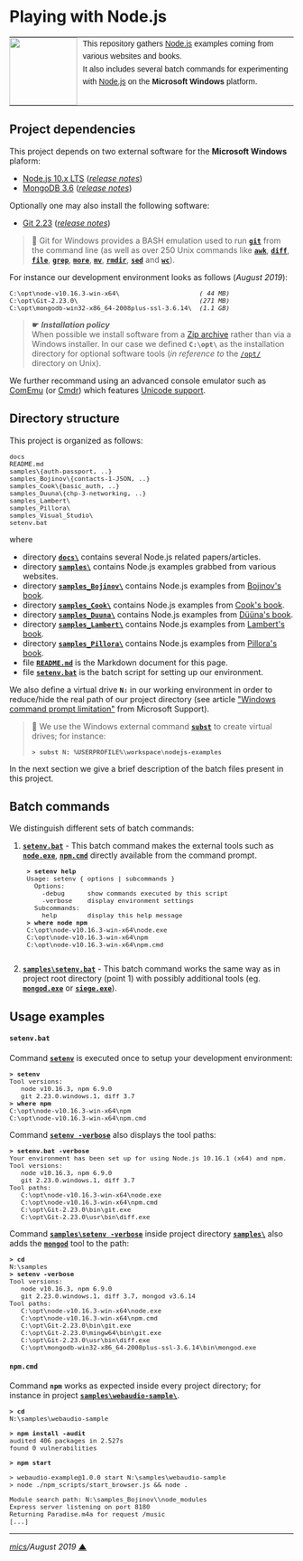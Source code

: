 # <span id="top">Playing with Node.js</span>

<table style="font-family:Helvetica,Arial;font-size:14px;line-height:1.6;">
  <tr>
  <td style="border:0;padding:0 10px 0 0;min-width:120px;"><a href="http://nodejs.org/"><img src="https://nodejs.org/static/images/logos/nodejs-new-pantone-black.png" width="120"/></a></td>
  <td style="border:0;padding:0;vertical-align:text-top;">This repository gathers <a href="https://nodejs.org/en/">Node.js</a> examples coming from various websites and books.<br/>
  It also includes several batch commands for experimenting with <a href="https://nodejs.org/en/">Node.js</a> on the <b>Microsoft Windows</b> platform.
  </td>
  </tr>
</table>

## Project dependencies

This project depends on two external software for the **Microsoft Windows** plaform:

- [Node.js 10.x LTS](https://nodejs.org/en/download/) ([*release notes*](https://github.com/nodejs/node/blob/master/doc/changelogs/CHANGELOG_V10.md#10.16.3))
- [MongoDB 3.6](https://www.mongodb.org/dl/win32/x86_64-2008plus-ssl) ([*release notes*](https://docs.mongodb.com/manual/release-notes/3.6/))

Optionally one may also install the following software:

- [Git 2.23](https://git-scm.com/download/win) ([*release notes*](https://raw.githubusercontent.com/git/git/master/Documentation/RelNotes/2.23.0.txt))

> **:mag_right:** Git for Windows provides a BASH emulation used to run [**`git`**](https://git-scm.com/docs/git) from the command line (as well as over 250 Unix commands like [**`awk`**](https://www.linux.org/docs/man1/awk.html), [**`diff`**](https://www.linux.org/docs/man1/diff.html), [**`file`**](https://www.linux.org/docs/man1/file.html), [**`grep`**](https://www.linux.org/docs/man1/grep.html), [**`more`**](https://www.linux.org/docs/man1/more.html), [**`mv`**](https://www.linux.org/docs/man1/mv.html), [**`rmdir`**](https://www.linux.org/docs/man1/rmdir.html), [**`sed`**](https://www.linux.org/docs/man1/sed.html) and [**`wc`**](https://www.linux.org/docs/man1/wc.html)).

For instance our development environment looks as follows (*August 2019*):

<pre style="font-size:80%;">
C:\opt\node-v10.16.3-win-x64\                     <i>( 44 MB)</i>
C:\opt\Git-2.23.0\                                <i>(271 MB)</i>
C:\opt\mongodb-win32-x86_64-2008plus-ssl-3.6.14\  <i>(1.1 GB)</i>
</pre>

> **&#9755;** ***Installation policy***<br/>
> When possible we install software from a [Zip archive](https://www.howtogeek.com/178146/htg-explains-everything-you-need-to-know-about-zipped-files/) rather than via a Windows installer. In our case we defined **`C:\opt\`** as the installation directory for optional software tools (*in reference to* the [`/opt/`](http://tldp.org/LDP/Linux-Filesystem-Hierarchy/html/opt.html) directory on Unix).

We further recommand using an advanced console emulator such as [ComEmu](https://conemu.github.io/) (or [Cmdr](http://cmder.net/)) which features [Unicode support](https://conemu.github.io/en/UnicodeSupport.html).

## Directory structure

This project is organized as follows:
<pre style="font-size:80%;">
docs
README.md
samples\{auth-passport, ..}
samples_Bojinov\{contacts-1-JSON, ..}
samples_Cook\{basic_auth, ..}
samples_Duuna\{chp-3-networking, ..}
samples_Lambert\
samples_Pillora\
samples_Visual_Studio\
setenv.bat
</pre>

where

- directory [**`docs\`**](docs/) contains several Node.js related papers/articles.
- directory [**`samples\`**](samples/) contains Node.js examples grabbed from various websites.
- directory [**`samples_Bojinov\`**](samples_Bojinov/) contains Node.js examples from [Bojinov's book](https://www.amazon.com/RESTful-Web-API-Design-Node-JS/dp/1786469138).
- directory [**`samples_Cook\`**](samples_Cook/) contains Node.js examples from [Cook's book](https://www.amazon.com/Node-js-Essentials-Fabian-Cook/dp/1785284924).
- directory [**`samples_Duuna\`**](samples_Duuna/) contains Node.js examples from [Düüna's book](https://pragprog.com/book/kdnodesec/secure-your-node-js-web-application).
- directory [**`samples_Lambert\`**](samples_Lambert/) contains Node.js examples from [Lambert's book](https://www.editions-eni.fr/livre/node-js-exploitez-la-puissance-de-javascript-cote-serveur-9782746089785).
- directory [**`samples_Pillora\`**](samples_Pillora/) contains Node.js examples from [Pillora's book](https://www.packtpub.com/web-development/getting-started-grunt-javascript-task-runner).
- file [**`README.md`**](README.md) is the Markdown document for this page.
- file [**`setenv.bat`**](setenv.bat) is the batch script for setting up our environment.

We also define a virtual drive **`N:`** in our working environment in order to reduce/hide the real path of our project directory (see article ["Windows command prompt limitation"](https://support.microsoft.com/en-gb/help/830473/command-prompt-cmd-exe-command-line-string-limitation) from Microsoft Support).

> **:mag_right:** We use the Windows external command [**`subst`**](https://docs.microsoft.com/en-us/windows-server/administration/windows-commands/subst) to create virtual drives; for instance:
>
> <pre style="font-size:80%;">
> <b>&gt; subst N: %USERPROFILE%\workspace\nodejs-examples</b>
> </pre>

In the next section we give a brief description of the batch files present in this project.

## Batch commands

We distinguish different sets of batch commands:

1. [**`setenv.bat`**](setenv.bat) - This batch command makes the external tools such as [**`node.exe`**](https://nodejs.org/api/cli.html#cli_command_line_options), [**`npm.cmd`**](https://docs.npmjs.com/cli/npm) directly available from the command prompt.

    <pre style="font-size:80%;">
    <b>&gt; setenv help</b>
    Usage: setenv { options | subcommands }
      Options:
        -debug      show commands executed by this script
        -verbose    display environment settings
      Subcommands:
        help        display this help message
    <b>&gt; where node npm</b>
    C:\opt\node-v10.16.3-win-x64\node.exe
    C:\opt\node-v10.16.3-win-x64\npm
    C:\opt\node-v10.16.3-win-x64\npm.cmd
    </pre>

2. [**`samples\setenv.bat`**](samples/setenv.bat) - This batch command works the same way as in project root directory (point 1) with possibly additional tools (eg. [**`mongod.exe`**](https://docs.mongodb.com/manual/reference/program/mongod/) or [**`siege.exe`**](https://www.joedog.org/siege-manual/)).

## Usage examples

#### `setenv.bat`

Command [**`setenv`**](setenv.bat) is executed once to setup your development environment:

<pre style="font-size:80%;">
<b>&gt; setenv</b>
Tool versions:
   node v10.16.3, npm 6.9.0
   git 2.23.0.windows.1, diff 3.7
<b>&gt; where npm</b>
C:\opt\node-v10.16.3-win-x64\npm
C:\opt\node-v10.16.3-win-x64\npm.cmd
</pre>

Command [**`setenv -verbose`**](setenv.bat) also displays the tool paths:

<pre style="font-size:80%;">
<b>&gt; setenv.bat -verbose</b>
Your environment has been set up for using Node.js 10.16.1 (x64) and npm.
Tool versions:
   node v10.16.3, npm 6.9.0
   git 2.23.0.windows.1, diff 3.7
Tool paths:
   C:\opt\node-v10.16.3-win-x64\node.exe
   C:\opt\node-v10.16.3-win-x64\npm.cmd
   C:\opt\Git-2.23.0\bin\git.exe
   C:\opt\Git-2.23.0\usr\bin\diff.exe
</pre>

Command [**`samples\setenv -verbose`**](samples/setenv.bat) inside project directory [**`samples\`**](samples/) also adds the [**`mongod`**](https://docs.mongodb.com/manual/reference/program/mongod/) tool to the path:

<pre style="font-size:80%;">
<b>&gt; cd</b>
N:\samples
<b>&gt; setenv -verbose</b>
Tool versions:
   node v10.16.3, npm 6.9.0
   git 2.23.0.windows.1, diff 3.7, mongod v3.6.14
Tool paths:
   C:\opt\node-v10.16.3-win-x64\node.exe
   C:\opt\node-v10.16.3-win-x64\npm.cmd
   C:\opt\Git-2.23.0\bin\git.exe
   C:\opt\Git-2.23.0\mingw64\bin\git.exe
   C:\opt\Git-2.23.0\usr\bin\diff.exe
   C:\opt\mongodb-win32-x86_64-2008plus-ssl-3.6.14\bin\mongod.exe
</pre>

#### `npm.cmd`

Command **`npm`** works as expected inside every project directory; for instance in project [**`samples\webaudio-sample\`**](samples/webaudio-sample/).

<pre style="font-size:80%;">
<b>&gt; cd</b>
N:\samples\webaudio-sample

<b>&gt; npm install -audit</b>
audited 406 packages in 2.527s
found 0 vulnerabilities

<b>&gt; npm start</b>

> webaudio-example@1.0.0 start N:\samples\webaudio-sample
> node ./npm_scripts/start_browser.js && node .

Module search path: N:\samples_Bojinov\\node_modules
Express server listening on port 8180
Returning Paradise.m4a for request /music
[...]
</pre>

***

*[mics](http://lampwww.epfl.ch/~michelou/)/August 2019* [**&#9650;**](#top)
<span id="bottom">&nbsp;</span>
